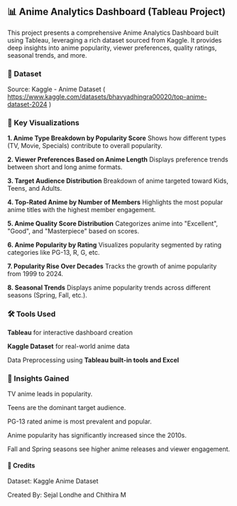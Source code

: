 ## 📊 Anime Analytics Dashboard (Tableau Project)
This project presents a comprehensive Anime Analytics Dashboard built using Tableau, leveraging a rich dataset sourced from Kaggle. It provides deep insights into anime popularity, viewer preferences, quality ratings, seasonal trends, and more.

### 📁 Dataset
Source: Kaggle - Anime Dataset ( https://www.kaggle.com/datasets/bhavyadhingra00020/top-anime-dataset-2024 )


### 📌 Key Visualizations
**1. Anime Type Breakdown by Popularity Score**
Shows how different types (TV, Movie, Specials) contribute to overall popularity.

**2. Viewer Preferences Based on Anime Length**
Displays preference trends between short and long anime formats.

**3. Target Audience Distribution**
Breakdown of anime targeted toward Kids, Teens, and Adults.

**4. Top-Rated Anime by Number of Members**
Highlights the most popular anime titles with the highest member engagement.

**5. Anime Quality Score Distribution**
Categorizes anime into "Excellent", "Good", and "Masterpiece" based on scores.

**6. Anime Popularity by Rating**
Visualizes popularity segmented by rating categories like PG-13, R, G, etc.

**7. Popularity Rise Over Decades**
Tracks the growth of anime popularity from 1999 to 2024.

**8. Seasonal Trends**
Displays anime popularity trends across different seasons (Spring, Fall, etc.).


### 🛠 Tools Used
**Tableau** for interactive dashboard creation

**Kaggle Dataset** for real-world anime data

Data Preprocessing using **Tableau built-in tools and Excel** 


### 📌 Insights Gained
TV anime leads in popularity.

Teens are the dominant target audience.

PG-13 rated anime is most prevalent and popular.

Anime popularity has significantly increased since the 2010s.

Fall and Spring seasons see higher anime releases and viewer engagement.


#### 📩 Credits
Dataset: Kaggle Anime Dataset

Created By: Sejal Londhe and Chithira M
